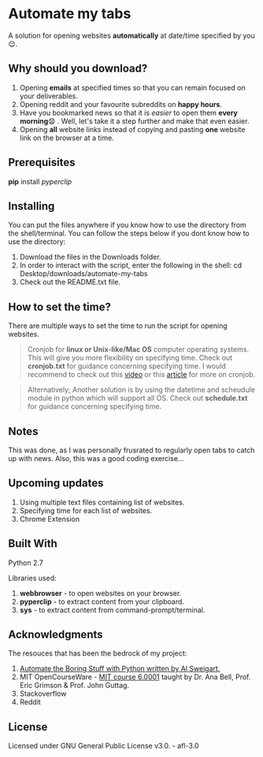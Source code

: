 # Automate my tabs

A solution for opening websites __automatically__ at date/time specified by you :relieved:.

## Why should you download?
1. Opening __emails__ at specified times so that you can remain focused on your deliverables. 
2. Opening reddit and your favourite subreddits on __happy hours__.
3. Have you bookmarked news so that it is *easier* to open them __every morning__:anguished: . Well, let's take it a step further and make that even easier.
4. Opening __all__ website links instead of copying and pasting __one__ website link on the browser at a time.

## Prerequisites
__pip__ install _pyperclip_

## Installing
You can put the files anywhere if you know how to use the directory from the shell/terminal.
You can follow the steps below if you dont know how to use the directory:
1. Download the files in the Downloads folder.
2. In order to interact with the script, enter the following in the shell: cd Desktop/downloads/automate-my-tabs
3. Check out the README.txt file.

## How to set the time?
There are multiple ways to set the time to run the script for opening websites.

> Cronjob for __linux or Unix-like/Mac OS__ computer operating systems.
> This will give you more flexibility on specifying time. 
> Check out __cronjob.txt__ for guidance concerning specifying time. 
> I would recommend to check out this [video](https://www.youtube.com/watch?v=QZJ1drMQz1A) or this [article](https://stackabuse.com/scheduling-jobs-with-python-crontab/) for more on cronjob.

> Alternatively; Another solution is by using the datetime and scheudule module in python which will support all OS. 
> Check out __schedule.txt__ for guidance concerning specifying time.

## Notes
This was done, as I was personally frusrated to regularly open tabs to catch up with news. Also, this was a good coding exercise...

## Upcoming updates
1. Using multiple text files containing list of websites.
2. Specifying time for each list of websites.
3. Chrome Extension

## Built With
Python 2.7

Libraries used:
1. __webbrowser__ - to open websites on your browser.
2. __pyperclip__ - to extract content from your clipboard.
3. __sys__ - to extract content from command-prompt/terminal.

## Acknowledgments
The resouces that has been the bedrock of my project:

1. [Automate the Boring Stuff with Python written by Al Sweigart.](https://automatetheboringstuff.com/)
2. MIT OpenCourseWare - [MIT course 6.0001](https://ocw.mit.edu/courses/electrical-engineering-and-computer-science/6-0001-introduction-to-computer-science-and-programming-in-python-fall-2016/) taught by Dr. Ana Bell, Prof. Eric Grimson & Prof. John Guttag.
3. Stackoverflow
4. Reddit

## License
Licensed under GNU General Public License v3.0. - afl-3.0

